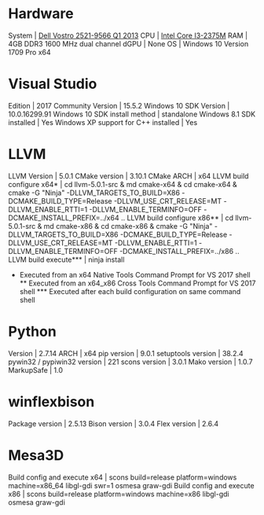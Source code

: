 # Hardware

System | [Dell Vostro 2521-9566 Q1 2013](http://www.dell.com/support/home/en/us/robsdt1/product-support/product/vostro-2521)
CPU | [Intel Core I3-2375M](https://ark.intel.com/products/74259/Intel-Core-i3-2375M-Processor-3M-Cache-1_50-GHz)
RAM | 4GB DDR3 1600 MHz dual channel
dGPU | None
OS | Windows 10 Version 1709 Pro x64

# Visual Studio

Edition | 2017 Community
Version | 15.5.2
Windows 10 SDK Version | 10.0.16299.91
Windows 10 SDK install method | standalone
Windows 8.1 SDK installed | Yes
Windows XP support for C++ installed | Yes

# LLVM

LLVM Version | 5.0.1
CMake version | 3.10.1
CMake ARCH | x64
LLVM build configure x64* | cd llvm-5.0.1-src & md cmake-x64 & cd cmake-x64 & cmake -G "Ninja" -DLLVM_TARGETS_TO_BUILD=X86 -DCMAKE_BUILD_TYPE=Release -DLLVM_USE_CRT_RELEASE=MT -DLLVM_ENABLE_RTTI=1 -DLLVM_ENABLE_TERMINFO=OFF -DCMAKE_INSTALL_PREFIX=../x64 ..
LLVM build configure x86** | cd llvm-5.0.1-src & md cmake-x86 & cd cmake-x86 & cmake -G "Ninja" -DLLVM_TARGETS_TO_BUILD=X86 -DCMAKE_BUILD_TYPE=Release -DLLVM_USE_CRT_RELEASE=MT -DLLVM_ENABLE_RTTI=1 -DLLVM_ENABLE_TERMINFO=OFF -DCMAKE_INSTALL_PREFIX=../x86 ..
LLVM build execute*** | ninja install

* Executed from an x64 Native Tools Command Prompt for VS 2017 shell
** Executed from an x64_x86 Cross Tools Command Prompt for VS 2017 shell
*** Executed after each build configuration on same command shell

# Python

Version | 2.7.14
ARCH | x64
pip version | 9.0.1
setuptools version | 38.2.4
pywin32 / pypiwin32 version | 221
scons version | 3.0.1
Mako version | 1.0.7
MarkupSafe | 1.0

# winflexbison

Package version | 2.5.13
Bison version | 3.0.4
Flex version | 2.6.4

# Mesa3D

Build config and execute x64 | scons build=release platform=windows machine=x86_64 libgl-gdi swr=1 osmesa graw-gdi
Build config and execute x86 | scons build=release platform=windows machine=x86 libgl-gdi osmesa graw-gdi

